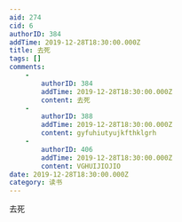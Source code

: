 ```yaml
---
aid: 274
cid: 6
authorID: 384
addTime: 2019-12-28T18:30:00.000Z
title: 去死
tags: []
comments:
    -
        authorID: 384
        addTime: 2019-12-28T18:30:00.000Z
        content: 去死
    -
        authorID: 388
        addTime: 2019-12-28T18:30:00.000Z
        content: gyfuhiutyujkfthklgrh
    -
        authorID: 406
        addTime: 2019-12-28T18:30:00.000Z
        content: VGHUIJIOJIO
date: 2019-12-28T18:30:00.000Z
category: 读书
---
```


去死
